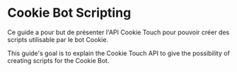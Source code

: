 # Cookie Bot Scripting

Ce guide a pour but de présenter l'API Cookie Touch pour pouvoir créer des scripts utilisable par le bot Cookie.

This guide's goal is to explain the Cookie Touch API to give the possibility of creating scripts for the Cookie Bot.


